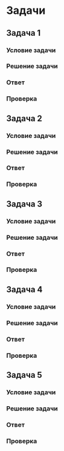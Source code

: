 # Задачи


## Задача 1

### Условие задачи


### Решение задачи


### Ответ


### Проверка


## Задача 2

### Условие задачи


### Решение задачи


### Ответ


### Проверка


## Задача 3

### Условие задачи


### Решение задачи


### Ответ


### Проверка


## Задача 4

### Условие задачи


### Решение задачи


### Ответ


### Проверка


## Задача 5

### Условие задачи


### Решение задачи


### Ответ


### Проверка